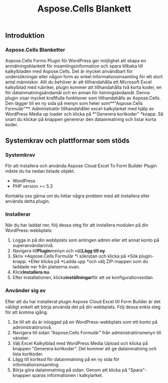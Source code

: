 ﻿---
title: Aspose.Cells Blankett
second_title: Aspose.Cells Cloud Documen
type: docs
url: /sv/aspose-cells-forms/
description: Aspose.Cells Cloud stöder Excel för att skapa, konvertera, sammanfoga, dela, skydda, inre objektoperation och så vidare
weight: 10
kwords: Excel, Office Cloud, REST API, Spreadsheet, PDF, CSV, Json, Markdwon, Aspose.Cells Formulär
---
## **Introduktion**
### **Aspose.Cells Blanketter**
Aspose.Cells Forms Plugin för WordPress ger möjlighet att skapa en anmälningsblankett för insamlingsinformation och spara tillbaka till kalkylbladen med Aspose.Cells. Det är mycket användbart för undersökningar eller någon form av enkel informationsinsamling för ett stort antal människor. Allt du behöver är att tillhandahålla ett Microsoft Excel kalkylblad med rubriker, plugin kommer att tillhandahålla två korta koder, en för datainmatningsändamål och en annan för listningsändamål. Denna plugin visar mycket kraftfulla funktioner som tillhandahålls av Aspose.Cells. Den lägger till en ny sida på menyn som heter som**"Aspose.Cells Formulär"**. Administratör tillhandahåller excel-kalkylarket med hjälp av WordPress Media up loader och klicka på \*"Generera kortkoder" \*knapp. Så snart du klickar på knappen genererar den datainmatning och listar korta koder.
## **Systemkrav och plattformar som stöds**
### **Systemkrav**
För att installera och använda Aspose Cloud Excel To Form Builder Plugin måste du ha nedan listade objekt.

- WordPress
- PHP version >= 5.3

Kontakta oss gärna om du hittar några problem med att installera eller använda detta plugin.
### **Installerar**
När du har laddat ner, följ dessa steg för att installera modulen på din WordPress-webbplats:

1. Logga in på din webbplats som antingen admin eller ett annat konto på superanvändarnivå.
1. Navigera till**Plugin**menyn och välj**Lägg till ny**.
1. Skriv \*Aspose.Cells Formulär \*i sökrutan och klicka på \*Sök plugin-knapp. \*Eller klicka på \*Ladda upp \*och välj ZIP-mappen som du laddade ner från platserna ovan.
1. Klick**Installera nu**.
1. Efter installationen, klicka**inställningar**för att se konfigurationssidan.
### **Använder sig av**
Efter att du har installerat plugin Aspose Cloud Excel till Form Builder är det väldigt enkelt att börja använda det på din webbplats. Följ dessa enkla steg för att komma igång.

1. Se till att du är inloggad på en WordPress-webbplats som ett konto på administratörsnivå.
1. Navigera till sidan "Aspose.Cells Formulär" från administratörsmenyn till vänster.
1.  Välj Excel Kalkylblad med WordPress Media Upload och klicka på knappen "Generera kortkoder". Det kommer att ge datainmatning och lista kortkoder.
1. Lägg till kortkod för datainmatning på en ny sida för informationsinsamling.
1.  Börja göra datainmatning på sidan. Genom att klicka på "Spara"-knappen sparas informationen i kalkylarket.
